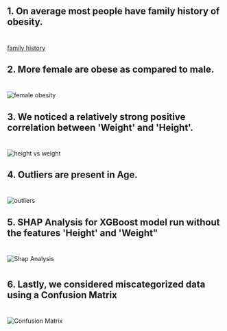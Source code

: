 ## 1. On average most people have family history of obesity.
#

[family history](image-8.png)


## 2. More female are obese as compared to male.
#
#
![female obesity](image-3.png)


## 3. We noticed a relatively strong positive correlation between 'Weight' and 'Height'.
#
#
![height vs weight](image-2.png)


## 4. Outliers are present in Age.
#
#
![outliers](image-1.png)


## 5. SHAP Analysis for XGBoost model run without the features 'Height' and 'Weight"
#
#
![Shap Analysis](image-6.png)

#
## 6. Lastly, we considered miscategorized data using a **Confusion Matrix**
#
#
![Confusion Matrix](image-7.png)

